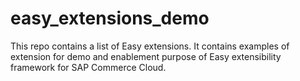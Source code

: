 # easy_extensions_demo

This repo contains a list of Easy extensions. It contains examples of extension for demo and enablement purpose of Easy extensibility framework for SAP Commerce Cloud.
